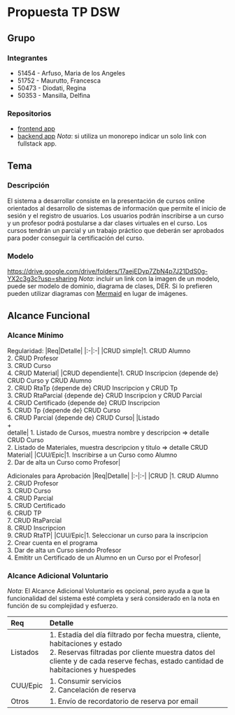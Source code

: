 # Propuesta TP DSW

## Grupo
### Integrantes
* 51454 - Arfuso, Maria de los Angeles
* 51752 - Maurutto, Francesca
* 50473 - Diodati, Regina
* 50353 - Mansilla, Delfina

### Repositorios
* [frontend app](https://github.com/franmaurutto/frontend_dsw.git)
* [backend app](https://github.com/franmaurutto/backend_dsw)
*Nota*: si utiliza un monorepo indicar un solo link con fullstack app.

## Tema
### Descripción
El sistema a desarrollar consiste en la presentación de cursos online orientados al desarrollo de sistemas de información que permite el inicio de sesión y el registro de usuarios. Los usuarios podrán inscribirse a un curso y un profesor podrá postularse a dar clases virtuales en el curso. Los cursos tendrán un parcial y un trabajo práctico que deberán ser aprobados para poder conseguir la certificación del curso.

### Modelo
https://drive.google.com/drive/folders/17aejEDyp7ZbN4p7J21DdS0g-YX2c3g3c?usp=sharing
*Nota*: incluir un link con la imagen de un modelo, puede ser modelo de dominio, diagrama de clases, DER. Si lo prefieren pueden utilizar diagramas con [Mermaid](https://mermaid.js.org) en lugar de imágenes.

## Alcance Funcional 

### Alcance Mínimo

Regularidad:
|Req|Detalle|
|:-|:-|
|CRUD simple|1. CRUD Alumno<br>2. CRUD Profesor<br>3. CRUD Curso<br>4. CRUD Material|
|CRUD dependiente|1. CRUD Inscripcion {depende de} CRUD Curso y CRUD Alumno <br>2. CRUD RtaTp {depende de} CRUD Inscripcion y CRUD Tp <br>3. CRUD RtaParcial {depende de} CRUD Inscripcion y CRUD Parcial <br>4. CRUD Certificado {depende de} CRUD Inscripcion <br>5. CRUD Tp {depende de} CRUD Curso <br>6. CRUD Parcial {depende de} CRUD Curso|
|Listado<br>+<br>detalle| 1. Listado de Cursos, muestra nombre y descripcion => detalle CRUD Curso<br> 2. Listado de Materiales, muestra descripcion y titulo => detalle CRUD Material|
|CUU/Epic|1. Inscribirse a un Curso como Alumno<br>2. Dar de alta un Curso como Profesor|


Adicionales para Aprobación
|Req|Detalle|
|:-|:-|
|CRUD |1. CRUD Alumno<br>2. CRUD Profesor<br>3. CRUD Curso<br>4. CRUD Parcial<br>5. CRUD Certificado<br>6. CRUD TP<br>7. CRUD RtaParcial<br>8. CRUD Inscripcion<br>9. CRUD RtaTP|
|CUU/Epic|1. Seleccionar un curso para la inscripcion<br>2. Crear cuenta en el programa<br>3. Dar de alta un Curso siendo Profesor<br>4. Emititr un Certificado de un Alumno en un Curso por el Profesor|


### Alcance Adicional Voluntario

*Nota*: El Alcance Adicional Voluntario es opcional, pero ayuda a que la funcionalidad del sistema esté completa y será considerado en la nota en función de su complejidad y esfuerzo.

|Req|Detalle|
|:-|:-|
|Listados |1. Estadía del día filtrado por fecha muestra, cliente, habitaciones y estado <br>2. Reservas filtradas por cliente muestra datos del cliente y de cada reserve fechas, estado cantidad de habitaciones y huespedes|
|CUU/Epic|1. Consumir servicios<br>2. Cancelación de reserva|
|Otros|1. Envío de recordatorio de reserva por email|

